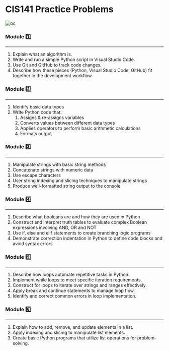# CIS141 Practice Problems
![oc](https://github.com/user-attachments/assets/4c29c253-7602-43ee-af53-9894d75e91e6)

### Module :one:
***
1. Explain what an algorithm is.
2. Write and run a simple Python script in Visual Studio Code.
3. Use Git and GitHub to track code changes.
4. Describe how these pieces (Python, Visual Studio Code, GitHub) fit together in the development workflow.

### Module 2️⃣
***
1. Identify basic data types
2. Write Python code that:
    1. Assigns & re-assigns variables
    2. Converts values between different data types
    3. Applies operators to perform basic arithmetic calculations
    4. Formats output

### Module 3️⃣
***
1. Manipulate strings with basic string methods
2. Concatenate strings with numeric data
3. Use escape characters
4. User string indexing and slicing techniques to manipulate strings
5. Produce well-formatted string output to the console

### Module 4️⃣
***
1. Describe what booleans are and how they are used in Python
2. Construct and interpret truth tables to evaluate complex Boolean expressions involving AND, OR and NOT
3. Use if, else and elif statements to create branching logic programs
4. Demonstrate correction indentation in Python to define code blocks and avoid syntax errors

### Module 5️⃣
***
1. Describe how loops automate repetitive tasks in Python.
2. Implement while loops to meet specific iteration requirements.
3. Construct for loops to iterate over strings and ranges effectively.
4. Apply break and continue statements to manage loop flow.
5. Identify and correct common errors in loop implementation.

### Module 6️⃣
***
1. Explain how to add, remove, and update elements in a list.
2. Apply indexing and slicing to manipulate list elements.
3. Create basic Python programs that utilize list operations for problem-solving.
